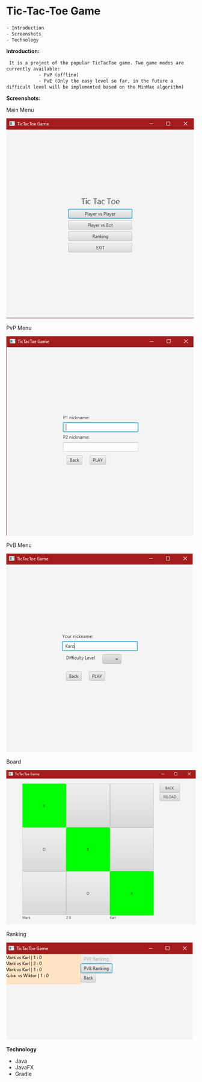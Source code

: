 # Tic-Tac-Toe Game

    - Introduction
    - Screenshots
    - Technology
    
**Introduction:**
    
     It is a project of the popular TicTacToe game. Two game modes are currently available:
                - PvP (offline)
                - PvE (Only the easy level so far, in the future a difficult level will be implemented based on the MinMax algorithm)
                
                
**Screenshots:**

Main Menu

![Algorithm](resources/images/Menu.png)

PvP Menu 

![Algorithm](resources/images/pvpMenu.png)

PvB Menu

![Algorithm](resources/images/pvbMenu.png)

Board 

![Algorithm](resources/images/Board.png)

Ranking 

![Algorithm](resources/images/Ranking.png)


**Technology**
 - Java 
 - JavaFX
 - Gradle


    